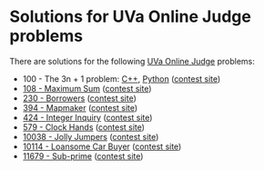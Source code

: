 # Solutions for UVa Online Judge problems

There are solutions for the following
[UVa Online Judge](https://uva.onlinejudge.org/) problems:

* 100 - The 3n + 1 problem: [C++](00100.cc), [Python](00100.py)
  ([contest site](http://uva.onlinejudge.org/index.php?option=com_onlinejudge&Itemid=8&category=24&page=show_problem&problem=36))
* [108 - Maximum Sum](00108.cc)
  ([contest site](http://uva.onlinejudge.org/index.php?option=com_onlinejudge&Itemid=8&category=24&page=show_problem&problem=44))
* [230 - Borrowers](00230.cc)
  ([contest site](http://uva.onlinejudge.org/index.php?option=com_onlinejudge&Itemid=8&category=24&page=show_problem&problem=166))
* [394 - Mapmaker](00394.cc)
  ([contest site](http://uva.onlinejudge.org/index.php?option=com_onlinejudge&Itemid=8&category=24&page=show_problem&problem=330))
* [424 - Integer Inquiry](00424.cc)
  ([contest site](https://uva.onlinejudge.org/index.php?option=com_onlinejudge&Itemid=8&category=24&page=show_problem&problem=365))
* [579 - Clock Hands](00579.cc)
  ([contest site](http://uva.onlinejudge.org/index.php?option=com_onlinejudge&Itemid=8&category=24&page=show_problem&problem=520))
* [10038 - Jolly Jumpers](10038.cc)
  ([contest site](http://uva.onlinejudge.org/index.php?option=com_onlinejudge&Itemid=8&category=24&page=show_problem&problem=979))
* [10114 - Loansome Car Buyer](10114.py)
  ([contest site](http://uva.onlinejudge.org/index.php?option=com_onlinejudge&Itemid=8&category=24&page=show_problem&problem=1055))
* [11679 - Sub-prime](11679.cc)
  ([contest site](http://uva.onlinejudge.org/index.php?option=com_onlinejudge&Itemid=8&category=24&page=show_problem&problem=2726))
